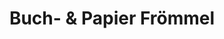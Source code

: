 ---
title: "Buch- & Papier Frömmel"
url: /bad-aussee/buch-und-papier-froemmel/
shop: Schreibwaren
---